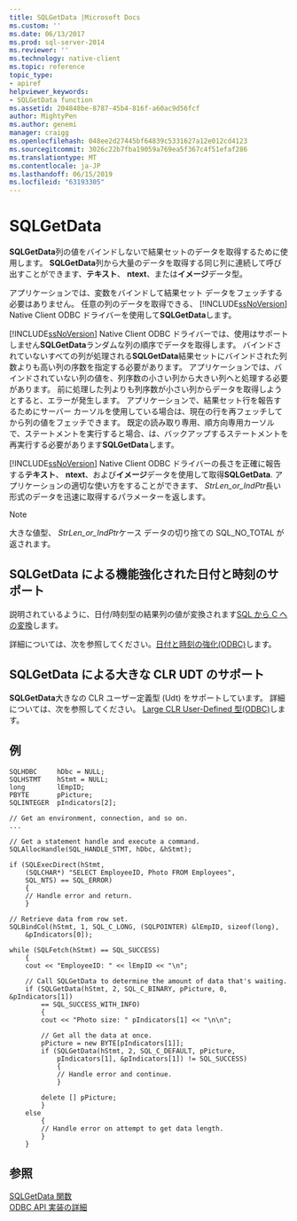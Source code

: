 ```yaml
---
title: SQLGetData |Microsoft Docs
ms.custom: ''
ms.date: 06/13/2017
ms.prod: sql-server-2014
ms.reviewer: ''
ms.technology: native-client
ms.topic: reference
topic_type:
- apiref
helpviewer_keywords:
- SQLGetData function
ms.assetid: 204848be-8787-45b4-816f-a60ac9d56fcf
author: MightyPen
ms.author: genemi
manager: craigg
ms.openlocfilehash: 048ee2d27445bf64839c5331627a12e012cd4123
ms.sourcegitcommit: 3026c22b7fba19059a769ea5f367c4f51efaf286
ms.translationtype: MT
ms.contentlocale: ja-JP
ms.lasthandoff: 06/15/2019
ms.locfileid: "63193305"
---
```

# <a name="sqlgetdata"></a>SQLGetData
  **SQLGetData**列の値をバインドしないで結果セットのデータを取得するために使用します。 **SQLGetData**列から大量のデータを取得する同じ列に連続して呼び出すことができます、**テキスト**、 **ntext**、または**イメージ**データ型。  
  
 アプリケーションでは、変数をバインドして結果セット データをフェッチする必要はありません。 任意の列のデータを取得できる、 [!INCLUDE[ssNoVersion](../../includes/ssnoversion-md.md)] Native Client ODBC ドライバーを使用して**SQLGetData**します。  
  
 [!INCLUDE[ssNoVersion](../../includes/ssnoversion-md.md)] Native Client ODBC ドライバーでは、使用はサポートしません**SQLGetData**ランダムな列の順序でデータを取得します。 バインドされていないすべての列が処理される**SQLGetData**結果セットにバインドされた列数よりも高い列の序数を指定する必要があります。 アプリケーションでは、バインドされていない列の値を、列序数の小さい列から大きい列へと処理する必要があります。 前に処理した列よりも列序数が小さい列からデータを取得しようとすると、エラーが発生します。 アプリケーションで、結果セット行を報告するためにサーバー カーソルを使用している場合は、現在の行を再フェッチしてから列の値をフェッチできます。 既定の読み取り専用、順方向専用カーソルで、ステートメントを実行すると場合、は、バックアップするステートメントを再実行する必要があります**SQLGetData**します。  
  
 [!INCLUDE[ssNoVersion](../../includes/ssnoversion-md.md)] Native Client ODBC ドライバーの長さを正確に報告する**テキスト**、 **ntext**、および**イメージ**データを使用して取得**SQLGetData**. アプリケーションの適切な使い方をすることができます、 *StrLen_or_IndPtr*長い形式のデータを迅速に取得するパラメーターを返します。  
  
> [!NOTE]  
>  大きな値型、 *StrLen_or_IndPtr*ケース データの切り捨ての SQL_NO_TOTAL が返されます。  
  
## <a name="sqlgetdata-support-for-enhanced-date-and-time-features"></a>SQLGetData による機能強化された日付と時刻のサポート  
 説明されているように、日付/時刻型の結果列の値が変換されます[SQL から C への変換](../native-client-odbc-date-time/datetime-data-type-conversions-from-sql-to-c.md)します。  
  
 詳細については、次を参照してください。[日付と時刻の強化&#40;ODBC&#41;](../native-client-odbc-date-time/date-and-time-improvements-odbc.md)します。  
  
## <a name="sqlgetdata-support-for-large-clr-udts"></a>SQLGetData による大きな CLR UDT のサポート  
 **SQLGetData**大きなの CLR ユーザー定義型 (Udt) をサポートしています。 詳細については、次を参照してください。 [Large CLR User-Defined 型&#40;ODBC&#41;](../native-client/odbc/large-clr-user-defined-types-odbc.md)します。  
  
## <a name="example"></a>例  
  
```  
SQLHDBC     hDbc = NULL;  
SQLHSTMT    hStmt = NULL;  
long        lEmpID;  
PBYTE       pPicture;  
SQLINTEGER  pIndicators[2];  
  
// Get an environment, connection, and so on.  
...  
  
// Get a statement handle and execute a command.  
SQLAllocHandle(SQL_HANDLE_STMT, hDbc, &hStmt);  
  
if (SQLExecDirect(hStmt,  
    (SQLCHAR*) "SELECT EmployeeID, Photo FROM Employees",  
    SQL_NTS) == SQL_ERROR)  
    {  
    // Handle error and return.  
    }  
  
// Retrieve data from row set.  
SQLBindCol(hStmt, 1, SQL_C_LONG, (SQLPOINTER) &lEmpID, sizeof(long),  
    &pIndicators[0]);  
  
while (SQLFetch(hStmt) == SQL_SUCCESS)  
    {  
    cout << "EmployeeID: " << lEmpID << "\n";  
  
    // Call SQLGetData to determine the amount of data that's waiting.  
    if (SQLGetData(hStmt, 2, SQL_C_BINARY, pPicture, 0, &pIndicators[1])  
        == SQL_SUCCESS_WITH_INFO)  
        {  
        cout << "Photo size: " pIndicators[1] << "\n\n";  
  
        // Get all the data at once.  
        pPicture = new BYTE[pIndicators[1]];  
        if (SQLGetData(hStmt, 2, SQL_C_DEFAULT, pPicture,  
            pIndicators[1], &pIndicators[1]) != SQL_SUCCESS)  
            {  
            // Handle error and continue.  
            }  
  
        delete [] pPicture;  
        }  
    else  
        {  
        // Handle error on attempt to get data length.  
        }  
    }  
```  
  
## <a name="see-also"></a>参照  
 [SQLGetData 関数](https://go.microsoft.com/fwlink/?LinkId=59350)   
 [ODBC API 実装の詳細](odbc-api-implementation-details.md)  
  
  
